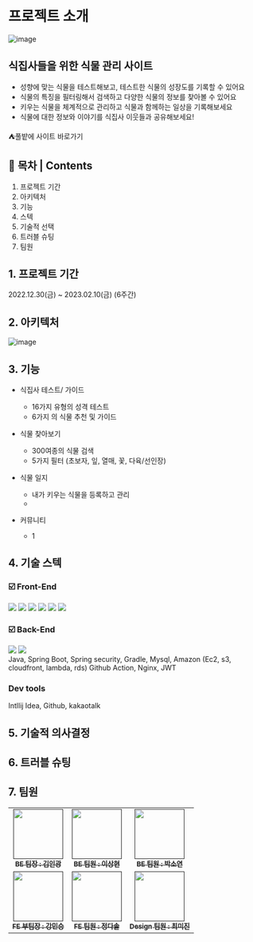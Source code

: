 
 # 프로젝트 소개
![image](https://user-images.githubusercontent.com/109057365/217227124-c653778b-2ea8-44f0-b804-d98a0dfbe0b8.png)
## 식집사들을 위한 식물 관리 사이트
- 성향에 맞는 식물을 테스트해보고, 테스트한 식물의 성장도를 기록할 수 있어요
- 식물의 특징을 필터링해서 검색하고 다양한 식물의 정보를 찾아볼 수 있어요
- 키우는 식물을 체계적으로 관리하고 식물과 함께하는 일상을 기록해보세요
- 식물에 대한 정보와 이야기를 식집사 이웃들과 공유해보세요!

⛺풀밭에 사이트 바로가기

## 🔭 목차 | Contents
1. 프로젝트 기간
2. 아키텍처
3. 기능
4. 스텍
5. 기술적 선택
6. 트러블 슈팅
7. 팀원

## 1. 프로젝트 기간
2022.12.30(금) ~ 2023.02.10(금) (6주간)

## 2. 아키텍처
![image](https://user-images.githubusercontent.com/109057365/217228976-5bf84631-cd76-4e0e-9cc0-0588765e8a0e.png)

## 3. 기능
- 식집사 테스트/ 가이드
  - 16가지 유형의 성격 테스트
  - 6가지 의 식물 추천 및 가이드

- 식물 찾아보기
  - 300여종의 식물 검색
  - 5가지 필터 (초보자, 잎, 열매, 꽃, 다육/선인장)
  
- 식물 일지
  - 내가 키우는 식물을 등록하고 관리
  - 

- 커뮤니티
  - 1

## 4. 기술 스텍
### ☑️ Front-End
 <img src="https://img.shields.io/badge/javascript-F7DF1E?style=for-the-badge&logo=javascript&logoColor=black">
<img src="https://img.shields.io/badge/react-61DAFB?style=for-the-badge&logo=react&logoColor=black">
 <img src="https://img.shields.io/badge/ReactQuery-FF4154?style=for-the-badge&logo=ReactQuery&logoColor=white">
 <img src="https://img.shields.io/badge/React Router-CA4245?style=for-the-badge&logo=React Router&logoColor=white">
 <img src="https://img.shields.io/badge/Axios-5A29E4?style=for-the-badge&logo=Axios&logoColor=white">
 <img src="https://img.shields.io/badge/styledComponents-DB7093?style=for-the-badge&logo=styledComponents&logoColor=white">
 

### ☑️ Back-End

<div>
  <img src="https://img.shields.io/badge/JAVA-007396?style=for-the-badge&logo=java&logoColor=white">
  <img src="https://img.shields.io/badge/Spring Boot-6DB33F?style=for-the-badge&logo=Spring Boot&logoColor=green">
</div>
Java, Spring Boot, Spring security, Gradle, Mysql, Amazon (Ec2, s3, cloudfront, lambda, rds)
Github Action, Nginx, JWT

### Dev tools
Intllij Idea, Github, kakaotalk
## 5. 기술적 의사결정

## 6. 트러블 슈팅

## 7. 팀원
<table>
  <tbody>
    <tr>
      <td align="center"><a href=""><img src="https://d3usc6dqsfeh3v.cloudfront.net/post/noimage.png" width="100px;" alt=""/><br /><sub><b>BE 팀장 : 김인광</b></sub></a><br /></td>
      <td align="center"><a href=""><img src="https://d3usc6dqsfeh3v.cloudfront.net/post/noimage.png" width="100px;" alt=""/><br /><sub><b>BE 팀원 : 이상현</b></sub></a><br /></td>
      <td align="center"><a href=""><img src="https://d3usc6dqsfeh3v.cloudfront.net/post/noimage.png" width="100px;" alt=""/><br /><sub><b>BE 팀원 : 박소연</b></sub></a><br /></td>
     <tr/>
    <td align="center"><a href=""><img src="https://d3usc6dqsfeh3v.cloudfront.net/post/noimage.png" width="100px;" alt=""/><br /><sub><b>FE 부팀장 : 강민승</b></sub></a><br /></td>
      <td align="center"><a href=""><img src="https://d3usc6dqsfeh3v.cloudfront.net/post/noimage.png" width="100px;" alt=""/><br /><sub><b>FE 팀원 : 정다솔</b></sub></a><br /></td>
      <td align="center"><a href=""><img src="https://d3usc6dqsfeh3v.cloudfront.net/post/noimage.png" width="100px;" alt=""/><br /><sub><b>Design 팀원 : 최미진</b></sub></a><br /></td>
    </tr>
  </tbody>
</table>

 
 
 

